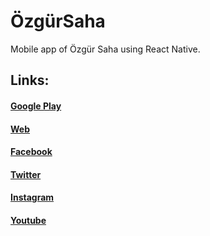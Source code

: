 ﻿# ÖzgürSaha
Mobile app of Özgür Saha using React Native.


## Links:
#### [Google Play](play.google.com/store/apps/details?id=com.kurkix.ozgursaha)   
#### [Web](https://ozgursaha.com) 
#### [Facebook](https://www.facebook.com/ozgursahacom/)
 #### [Twitter](https://twitter.com/OzgurSaha)
#### [Instagram](https://www.instagram.com/ozgursaha/)
#### [Youtube](https://www.youtube.com/channel/UCycr99a1iI5maDOY5uH7R0w/)
